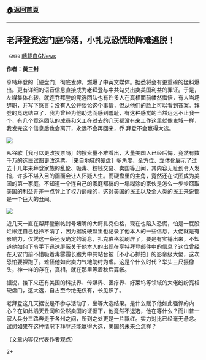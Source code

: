 ###  [:house:返回首頁](https://github.com/ourhimalayas/txt)
---

## 老拜登竞选门庭冷落，小扎克恐慌助阵难逃脱！
` GM30` [轉載自GNews](https://gnews.org/zh-hans/469610/)

**作者：黃三封**

亨特拜登的［硬盘门］彻底发酵，燃爆了中英文媒体。据悉将会有更重磅的猛料爆出。更有详细的语音信息直接成为老拜登与中共勾兑出卖美国利益的罪证。于是，左媒集体右转，就连乔拜登的竞选团队也有许多人在真相面前幡然悔悟，有人当场辞职，并写下感言：没有人公开谈论这个事情，但从他们的脸上可以看到答案。拜登的竞选结束了，我为曾经为他助选而感到羞耻，有这种感觉的当然远远不止我一个，有几个竞选团队的成员和义工在过去的几天都没有来工作这里就像鬼城一样，我发完这个信息后也会离开，永远不会再回来，乔.拜登不会赢得大选。

![]()![](https://gnews-media-offload.s3.amazonaws.com/wp-content/uploads/2020/10/27235638/1-226.jpg)

从谷歌［我可以更改投票吗］的搜索量不难看出，大量美国人已经后悔，竟然有数千万的选民试图更改选票。［来自地域的硬盘］多角度、全方位、立体化展示了过去十几年来拜登家族的乱伦、吸毒、权钱交易、卖国等丑闻，其内容无耻到令人发指，许多不堪入目的画面会让人怀疑人生。而硬盘里的主角，竟然还在试图成为美国的第一家庭，不知道一个连自己的家庭都搞的一塌糊涂的家伙是怎么一步步窃取美国的利益并差一点登上了权力巅峰的，这对美国的民主以及全人类的民主来说都是一个巨大的丑闻。

![]()![](https://gnews-media-offload.s3.amazonaws.com/wp-content/uploads/2020/10/27234528/2-60.jpg)

近几天一直在帮拜登删帖封号堵嘴的大鳄扎克伯格，现在也陷入恐慌，怕是一屁股烂帐连自己也拎不清了，因为据说硬盘里也记录了他本人的一些信息，大佬就是有影响力，仅凭这一条还没确定的消息，扎克伯格就刷屏了，要是有实锤出来，不知道他如何下令手下迅速屏蔽关于他本人的出现在亨特拜登邮件中的信息？这位曾经在天安门前不惜吸着毒雾霾长跑为中共站台被［不小心抓拍］的影帝级大佬，这次恐怕要裸跑了。难怪他如此卖力气地助纣为虐。这是个什么时代？举头三尺摄像头，神一样的存在，真相，就在那里等着秋后算帐。

据说，接下来还有美国的科技界、传媒界、医疗界、好莱坞等领域的大佬纷纷亮相硬盘门，这大选，自古至今绝无仅有，长见识了。

老拜登这几天据说是不参与活动了，坐等大选结果。是什么赋予他如此强悍的内心？在如此滔天丑闻和公然卖国的证据下，他竟然不退选，他在等什么？而川普一家人兵分三路奔走于各州之间，所到之处更是一片飘红。实力对比已经毫无悬念。试想如果在这种情况下拜登还能赢得大选，美国的未来会怎样？

（文章内容仅代表作者观点）

2+
